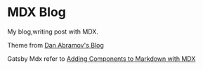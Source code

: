 # MDX Blog

My blog,writing post with MDX.

Theme from [Dan Abramov's Blog](https://github.com/gaearon/overreacted.io)

Gatsby Mdx refer to [Adding Components to Markdown with MDX](https://www.gatsbyjs.org/docs/mdx/)
